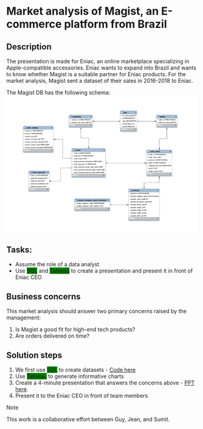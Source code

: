 # Market analysis of Magist, an E-commerce platform from Brazil
## Description
The presentation is made for Eniac, an online marketplace specializing in Apple-compatible accessories. Eniac wants to expand into Brazil and wants to know whether Magist is a suitable partner for Eniac products.
For the market analysis, Magist sent a dataset of their sales in 2016-2018 to Eniac. 

The Magist DB has the following schema:
![My Image](images/magist_schema.png)

## Tasks:
- Assume the role of a data analyst
- Use <span style="background-color: #008000">SQL</span> and <span style="background-color: #008000">Tableau</span> to create a presentation and present it in front of Eniac CEO

## Business concerns 
This market analysis should answer two primary concerns raised by the management:
1. Is Magist a good fit for high-end tech products?
2. Are orders delivered on time?

## Solution steps
1. We first use <span style="background-color: #008000">SQL</span> to create datasets - [Code here](code/SQL_code_final.sql)
2. Use <span style="background-color: #008000">Tableau</span> to generate informative charts
3. Create a 4-minute presentation that answers the concerns above - [PPT here](https://github.com/sumitdeole/SQL-Tableau/blob/33a127cf8dabc51f7026e5c157c91cd45c16d749/Magist%20ppt.pdf).
4. Present it to the Eniac CEO in front of team members

> [!NOTE]
> This work is a collaborative effort between Guy, Jean, and Sumit.
